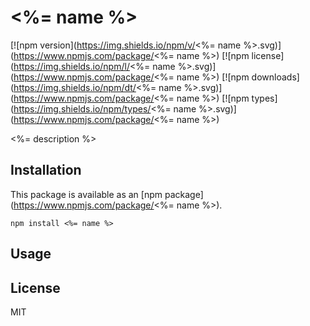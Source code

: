 # <%= name %>

[![npm version](https://img.shields.io/npm/v/<%= name %>.svg)](https://www.npmjs.com/package/<%= name %>)
[![npm license](https://img.shields.io/npm/l/<%= name %>.svg)](https://www.npmjs.com/package/<%= name %>)
[![npm downloads](https://img.shields.io/npm/dt/<%= name %>.svg)](https://www.npmjs.com/package/<%= name %>)
[![npm types](https://img.shields.io/npm/types/<%= name %>.svg)](https://www.npmjs.com/package/<%= name %>)

<%= description %>

## Installation

This package is available as an [npm package](https://www.npmjs.com/package/<%= name %>).

```
npm install <%= name %>
```

## Usage

## License

MIT
